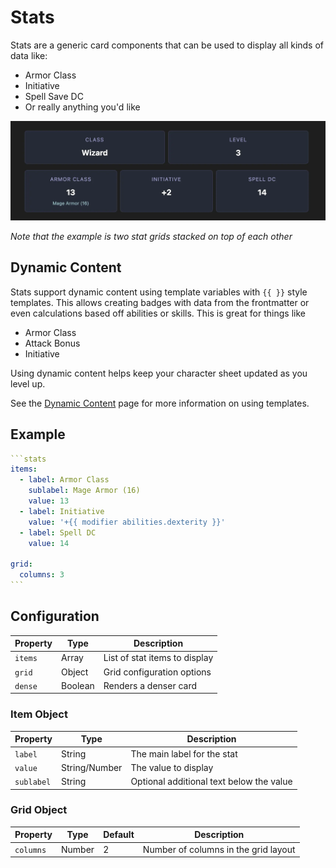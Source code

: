 # Stats

Stats are a generic card components that can be used to display all kinds of data like:

- Armor Class
- Initiative
- Spell Save DC
- Or really anything you'd like

![Rendered Example](../images/example-stat-cards.webp)

_Note that the example is two stat grids stacked on top of each other_

## Dynamic Content

Stats support dynamic content using template variables with <span v-pre>`{{ }}`</span> style templates. This allows creating badges with data from the frontmatter or even calculations based off abilities or skills. This is great for things like

- Armor Class
- Attack Bonus
- Initiative

Using dynamic content helps keep your character sheet updated as you level up.

See the [Dynamic Content](../concepts/dynamic-content.md) page for more information on using templates.

## Example

````yaml
```stats
items:
  - label: Armor Class
    sublabel: Mage Armor (16)
    value: 13
  - label: Initiative
    value: '+{{ modifier abilities.dexterity }}'
  - label: Spell DC
    value: 14

grid:
  columns: 3
```
````

## Configuration

| Property | Type    | Description                   |
| -------- | ------- | ----------------------------- |
| `items`  | Array   | List of stat items to display |
| `grid`   | Object  | Grid configuration options    |
| `dense`  | Boolean | Renders a denser card         |

### Item Object

| Property   | Type          | Description                              |
| ---------- | ------------- | ---------------------------------------- |
| `label`    | String        | The main label for the stat              |
| `value`    | String/Number | The value to display                     |
| `sublabel` | String        | Optional additional text below the value |

### Grid Object

| Property  | Type   | Default | Description                          |
| --------- | ------ | ------- | ------------------------------------ |
| `columns` | Number | 2       | Number of columns in the grid layout |
